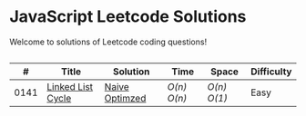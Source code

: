 # JavaScript Leetcode Solutions
Welcome to solutions of Leetcode coding questions!

## 
|  #  | Title           |  Solution       |  Time           | Space           | Difficulty    |
|-----|---------------- | --------------- | --------------- | --------------- | ------------- |
0141 | [Linked List Cycle](https://leetcode.com/problems/linked-list-cycle/) | [Naive](./JavaScript/naive/linked-list-cycle.js) [Optimzed](./JavaScript/optimized/linked-list-cycle.js) | _O(n)_ _O(n)_ | _O(n)_ _O(1)_ | Easy
